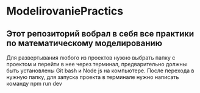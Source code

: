 # ModelirovaniePractics

Этот репозиторий вобрал в себя все практики по математическому моделированию
------------------------------------------------------------------------------

Для развертывания любого из проектов нужно выбрать папку с проектом и перейти в нее через терминал, предварительно должны быть установлены Git bash и Node js на компьютере.
После перехода в нужную папку, для запуска проекта в терминале нужно написать команду npm run dev
